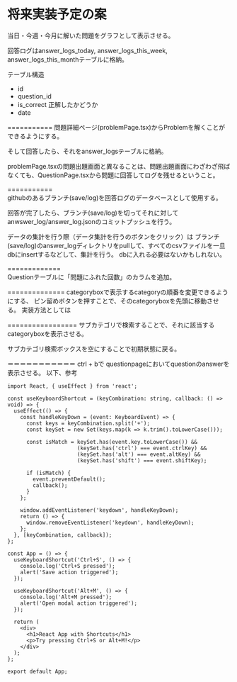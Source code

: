 # 将来実装予定の案

当日・今週・今月に解いた問題をグラフとして表示させる。

回答ログはanswer_logs_today, answer_logs_this_week, answer_logs_this_monthテーブルに格納。

テーブル構造

- id
- question_id
- is_correct 正解したかどうか
- date


===========
問題詳細ページ(problemPage.tsx)からProblemを解くことができるようにする。

そして回答したら、それをanswer_logsテーブルに格納。

problemPage.tsxの問題出題画面と異なることは、問題出題画面にわざわざ飛ばなくても、QuestionPage.tsxから問題に回答してログを残せるということ。

===========<br>
githubのあるブランチ(save/log)を回答ログのデータベースとして使用する。

回答が完了したら、ブランチ(save/log)を切ってそれに対してanwswer_log/answer_log.jsonのコミットプッシュを行う。

データの集計を行う際（データ集計を行うのボタンをクリック）は
ブランチ(save/log)のanswer_logディレクトリをpullして、すべてのcsvファイルを一旦dbにinsertするなどして、集計を行う。
dbに入れる必要はないかもしれない。

=============<br>
Questionテーブルに「問題にふれた回数」のカラムを追加。


==============
categoryboxで表示するcategoryの順番を変更できるようにする、
ピン留めボタンを押すことで、そのcategoryboxを先頭に移動させる。
実装方法としては

=================
サブカテゴリで検索することで、それに該当するcategoryboxを表示させる。

サブカテゴリ検索ボックスを空にすることで初期状態に戻る。

＝＝＝＝＝＝＝＝＝＝＝
ctrl + bで
questionpageにおいてquestionのanswerを表示させる。
以下、参考
```
import React, { useEffect } from 'react';

const useKeyboardShortcut = (keyCombination: string, callback: () => void) => {
  useEffect(() => {
    const handleKeyDown = (event: KeyboardEvent) => {
      const keys = keyCombination.split('+');
      const keySet = new Set(keys.map(k => k.trim().toLowerCase()));

      const isMatch = keySet.has(event.key.toLowerCase()) && 
                      (keySet.has('ctrl') === event.ctrlKey) &&
                      (keySet.has('alt') === event.altKey) &&
                      (keySet.has('shift') === event.shiftKey);

      if (isMatch) {
        event.preventDefault();
        callback();
      }
    };

    window.addEventListener('keydown', handleKeyDown);
    return () => {
      window.removeEventListener('keydown', handleKeyDown);
    };
  }, [keyCombination, callback]);
};

const App = () => {
  useKeyboardShortcut('Ctrl+S', () => {
    console.log('Ctrl+S pressed');
    alert('Save action triggered');
  });

  useKeyboardShortcut('Alt+M', () => {
    console.log('Alt+M pressed');
    alert('Open modal action triggered');
  });

  return (
    <div>
      <h1>React App with Shortcuts</h1>
      <p>Try pressing Ctrl+S or Alt+M!</p>
    </div>
  );
};

export default App;

```